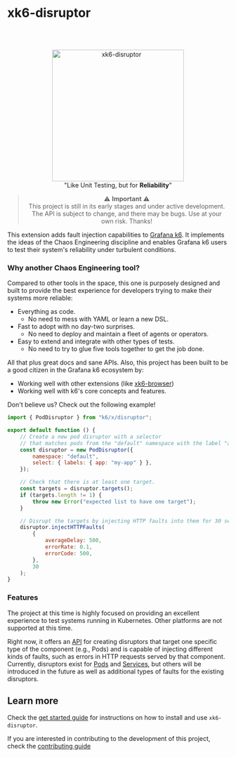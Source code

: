 # xk6-disruptor

</br>
</br>

<p align="center">
  <img src="assets/logo.png" alt="xk6-disruptor" width="300"></a>
  <br>
  "Like Unit Testing, but for <strong>Reliability</strong>"
  <br>
</p>
<p align="center">  
</div>

<blockquote align="center">
⚠️ <strong>Important</strong> ⚠️ 
<br>This project is still in its early stages and under active development. The API is subject to change, and there may be bugs. Use at your own risk. Thanks!
</blockquote>

This extension adds fault injection capabilities to [Grafana k6](https://github.com/grafana/k6). It implements the ideas of the Chaos Engineering discipline and enables Grafana k6 users to test their system's reliability under turbulent conditions.

### Why another Chaos Engineering tool?

Compared to other tools in the space, this one is purposely designed and built to provide the best experience for developers trying to make their systems more reliable:

- Everything as code.
  - No need to mess with YAML or learn a new DSL.
- Fast to adopt with no day-two surprises.
  - No need to deploy and maintain a fleet of agents or operators.
- Easy to extend and integrate with other types of tests.
  - No need to try to glue five tools together to get the job done.

All that plus great docs and sane APIs. Also, this project has been built to be a good citizen in the Grafana k6 ecosystem by:

- Working well with other extensions (like [xk6-browser](https://github.com/grafana/xk6-browser))
- Working well with k6's core concepts and features.

Don't believe us? Check out the following example!

```js
import { PodDisruptor } from "k6/x/disruptor";

export default function () {
    // Create a new pod disruptor with a selector 
    // that matches pods from the "default" namespace with the label "app=my-app".
    const disruptor = new PodDisruptor({
        namespace: "default",
        select: { labels: { app: "my-app" } },
    });

    // Check that there is at least one target.
    const targets = disruptor.targets();
    if (targets.length != 1) {
        throw new Error("expected list to have one target");
    }

    // Disrupt the targets by injecting HTTP faults into them for 30 seconds.
    disruptor.injectHTTPFaults(
        {
            averageDelay: 500,
            errorRate: 0.1,
            errorCode: 500,
        },
        30
    );
}
```

### Features

The project at this time is highly focused on providing an excellent experience to test systems running in Kubernetes. Other platforms are not supported at this time.

Right now, it offers an [API](./docs/02-api/01-api.md) for creating disruptors that target one specific type of the component (e.g., Pods) and is capable of injecting different kinds of faults, such as errors in HTTP requests served by that component. Currently, disruptors exist for [Pods](/docs/02-api/02-pod-disruptor.md) and [Services](/docs/02-api/03-service-disruptor.md), but others will be introduced in the future as well as additional types of faults for the existing disruptors.

## Learn more

Check the [get started guide](/docs/01-get-started/01-get-started.md) for instructions on how to install and use `xk6-disruptor`.

If you are interested in contributing to the development of this project, check the [contributing guide](/docs/04-development/01-contributing.md)
